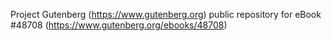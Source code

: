 Project Gutenberg (https://www.gutenberg.org) public repository for eBook #48708 (https://www.gutenberg.org/ebooks/48708)
